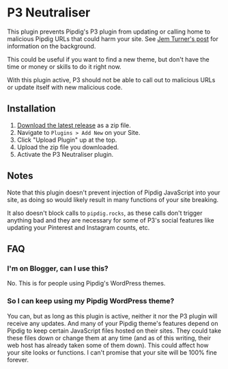 # P3 Neutraliser

This plugin prevents Pipdig's P3 plugin from updating or calling home to malicious Pipdig URLs that could harm your site. See [Jem Turner's post][jempost] for information on the background.

[jempost]: https://www.jemjabella.co.uk/2019/pipdig-your-questions-answered/

This could be useful if you want to find a new theme, but don't have the time or money or skills to do it right now.

With this plugin active, P3 should not be able to call out to malicious URLs or update itself with new malicious code.

## Installation

1. [Download the latest release][release] as a zip file.
2. Navigate to `Plugins > Add New` on your Site.
3. Click "Upload Plugin" up at the top.
4. Upload the zip file you downloaded.
5. Activate the P3 Neutraliser plugin.

[release]: https://github.com/markjaquith/p3-neutraliser/releases/download/v1.0.0/p3-neutraliser-v1.0.0.zip

## Notes

Note that this plugin doesn't prevent injection of Pipdig JavaScript into your site, as doing so would likely result in many functions of your site breaking.

It also doesn't block calls to `pipdig.rocks`, as these calls don't trigger anything bad and they are necessary for some of P3's social features like updating your Pinterest and Instagram counts, etc.

## FAQ

### I'm on Blogger, can I use this?

No. This is for people using Pipdig's WordPress themes.

### So I can keep using my Pipdig WordPress theme?

You can, but as long as this plugin is active, neither it nor the P3 plugin will receive any updates. And many of your Pipdig theme's features depend on Pipdig to keep certain JavaScript files hosted on their sites. They could take these files down or change them at any time (and as of this writing, their web host has already taken some of them down). This could affect how your site looks or functions. I can't promise that your site will be 100% fine forever.
